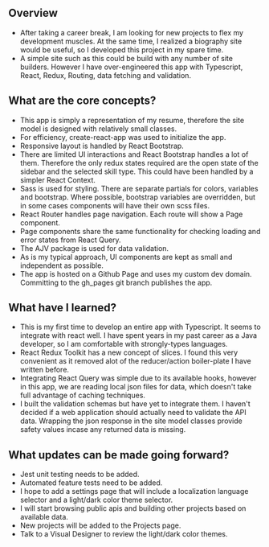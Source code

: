 ## Overview
- After taking a career break, I am looking for new projects to flex my development muscles. At the same time, I realized a biography site would be useful, so I developed this project in my spare time.
- A simple site such as this could be build with any number of site builders. However I have over-engineered this app with Typescript, React, Redux, Routing, data fetching and validation.

## What are the core concepts?
- This app is simply a representation of my resume, therefore the site model is designed with relatively small classes.
- For efficiency, create-react-app was used to initialize the app.
- Responsive layout is handled by React Bootstrap.
- There are limited UI interactions and React Bootstrap handles a lot of them. Therefore the only redux states required are the open state of the sidebar and the selected skill type. This could have been handled by a simpler React Context.
- Sass is used for styling. There are separate partials for colors, variables and bootstrap. Where possible, bootstrap variables are overridden, but in some cases components will have their own scss files.
- React Router handles page navigation. Each route will show a Page component.
- Page components share the same functionality for checking loading and error states from React Query.
- The AJV package is used for data validation.
- As is my typical approach, UI components are kept as small and independent as possible.
- The app is hosted on a Github Page and uses my custom dev domain. Committing to the gh_pages git branch publishes the app.

## What have I learned?
- This is my first time to develop an entire app with Typescript. It seems to integrate with react well. I have spent years in my past career as a Java developer, so I am comfortable with strongly-types languages.
- React Redux Toolkit has a new concept of slices. I found this very convenient as it removed alot of the reducer/action boiler-plate I have written before.
- Integrating React Query was simple due to its available hooks, however in this app, we are reading local json files for data, which doesn't take full advantage of caching techniques.
- I built the validation schemas but have yet to integrate them. I haven't decided if a web application should actually need to validate the API data. Wrapping the json response in the site model classes provide safety values incase any returned data is missing.

## What updates can be made going forward?
- Jest unit testing needs to be added.
- Automated feature tests need to be added.
- I hope to add a settings page that will include a localization language selector and a light/dark color theme selector.
- I will start browsing public apis and building other projects based on available data.
- New projects will be added to the Projects page.
- Talk to a Visual Designer to review the light/dark color themes.
